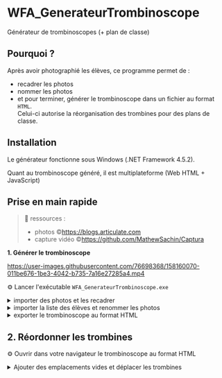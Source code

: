 # WFA_GenerateurTrombinoscope
Générateur de trombinoscopes (+ plan de classe)

## Pourquoi ?
Après avoir photographié les élèves, ce programme permet de :
- recadrer les photos
- nommer les photos
- et pour terminer, générer le trombinoscope dans un fichier au format `HTML`.  
  Celui-ci autorise la réorganisation des trombines pour des plans de classe.

## Installation
Le générateur fonctionne sous Windows (.NET Framework 4.5.2).

Quant au trombinoscope généré, il est multiplateforme (Web HTML + JavaScript)

## Prise en main rapide

> 🙏 ressources :
> - photos ©<a href="https://blogs.articulate.com/les-essentiels-du-elearning/lot-de-personnages-flat-design-gratuit/">https://blogs.articulate.com</a></li>
> - capture vidéo ©<a href="https://github.com/MathewSachin/Captura">https://github.com/MathewSachin/Captura</a></li>

**1. Générer le trombinoscope**

https://user-images.githubusercontent.com/76698368/158160070-011be676-1be3-4042-b735-7a16e27285a4.mp4


<p>⚙ Lancer l'exécutable <code>WFA_GenerateurTrombinoscope.exe</code></p>

<details>
<summary>importer des photos et les recadrer</summary>

https://user-images.githubusercontent.com/76698368/158160070-011be676-1be3-4042-b735-7a16e27285a4.mp4

</details>

<details>
<summary>importer la liste des élèves et renommer les photos</summary>
<p> <video poster="demo-videos/2_ecran-final.jpg" alt="cliquer pour lancer la vidéo"
  controls="controls" src="demo-videos/2_import-liste-et-nommage.mp4"></video>
</p>
</details>
<details>
<summary>exporter le trombinoscope au format HTML</summary>
<p> <video poster="demo-videos/3_ecran-final.jpg" alt="cliquer pour lancer la vidéo"
  controls="controls" src="demo-videos/3_export-trombi-html.mp4"></video>
</p>
</details>
<h2>2. Réordonner les trombines</h2>
<p>⚙ Ouvrir dans votre navigateur le trombinoscope au format HTML</p>
<details>
<summary>Ajouter des emplacements vides et déplacer les trombines</summary>
<p> <video poster="demo-videos/4_ecran-final.jpg" alt="cliquer pour lancer la vidéo"
  controls="controls" src="demo-videos/4_plan-classe-html.mp4"></video>
</p>
</details>
